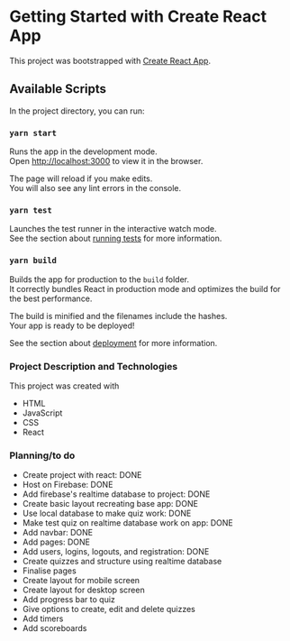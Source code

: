 # Getting Started with Create React App

This project was bootstrapped with [Create React App](https://github.com/facebook/create-react-app).

## Available Scripts

In the project directory, you can run:

### `yarn start`

Runs the app in the development mode.\
Open [http://localhost:3000](http://localhost:3000) to view it in the browser.

The page will reload if you make edits.\
You will also see any lint errors in the console.

### `yarn test`

Launches the test runner in the interactive watch mode.\
See the section about [running tests](https://facebook.github.io/create-react-app/docs/running-tests) for more information.

### `yarn build`

Builds the app for production to the `build` folder.\
It correctly bundles React in production mode and optimizes the build for the best performance.

The build is minified and the filenames include the hashes.\
Your app is ready to be deployed!

See the section about [deployment](https://facebook.github.io/create-react-app/docs/deployment) for more information.

### Project Description and Technologies

This project was created with

- HTML
- JavaScript
- CSS
- React

### Planning/to do

- Create project with react: DONE
- Host on Firebase: DONE
- Add firebase's realtime database to project: DONE
- Create basic layout recreating base app: DONE
- Use local database to make quiz work: DONE
- Make test quiz on realtime database work on app: DONE
- Add navbar: DONE
- Add pages: DONE
- Add users, logins, logouts, and registration: DONE
- Create quizzes and structure using realtime database
- Finalise pages
- Create layout for mobile screen
- Create layout for desktop screen
- Add progress bar to quiz
- Give options to create, edit and delete quizzes
- Add timers
- Add scoreboards
